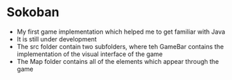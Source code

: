 # Sokoban
- My first game implementation which helped me to get familiar with Java
- It is still under development
- The src folder contain two subfolders, where teh GameBar contains the implementation of the visual interface of the game
- The Map folder contains all of the elements which appear through the game
